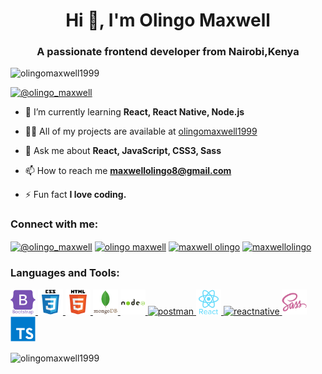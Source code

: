 <h1 align="center">Hi 👋, I'm Olingo Maxwell</h1>
<h3 align="center">A passionate frontend developer from Nairobi,Kenya</h3>

<p align="left"> <img src="https://komarev.com/ghpvc/?username=olingomaxwell1999&label=Profile%20views&color=0e75b6&style=flat" alt="olingomaxwell1999" /> </p>

<p align="left"> <a href="https://twitter.com/@olingo_maxwell" target="blank"><img src="https://img.shields.io/twitter/follow/@olingo_maxwell?logo=twitter&style=for-the-badge" alt="@olingo_maxwell" /></a> </p>

- 🌱 I’m currently learning **React, React Native, Node.js**

- 👨‍💻 All of my projects are available at [olingomaxwell1999](olingomaxwell1999)

- 💬 Ask me about **React, JavaScript, CSS3, Sass**

- 📫 How to reach me **maxwellolingo8@gmail.com**

- ⚡ Fun fact **I love coding.**

<h3 align="left">Connect with me:</h3>
<p align="left">
<a href="https://twitter.com/olingo_maxwell" target="blank"><img align="center" src="https://raw.githubusercontent.com/rahuldkjain/github-profile-readme-generator/master/src/images/icons/Social/twitter.svg" alt="@olingo_maxwell" height="30" width="40" /></a>
<a href="linkedin.com/in/olingo-maxwell-web-developer" target="blank"><img align="center" src="https://raw.githubusercontent.com/rahuldkjain/github-profile-readme-generator/master/src/images/icons/Social/linked-in-alt.svg" alt="olingo maxwell" height="30" width="40" /></a>
<a href="https://www.facebook.com/maxwell.olingo.3/" target="blank"><img align="center" src="https://raw.githubusercontent.com/rahuldkjain/github-profile-readme-generator/master/src/images/icons/Social/facebook.svg" alt="maxwell olingo" height="30" width="40" /></a>
<a href="https://www.instagram.com/maxwellolingo/" target="blank"><img align="center" src="https://raw.githubusercontent.com/rahuldkjain/github-profile-readme-generator/master/src/images/icons/Social/instagram.svg" alt="maxwellolingo" height="30" width="40" /></a>
</p>

<h3 align="left">Languages and Tools:</h3>
<p align="left"> <a href="https://getbootstrap.com" target="_blank" rel="noreferrer"> <img src="https://raw.githubusercontent.com/devicons/devicon/master/icons/bootstrap/bootstrap-plain-wordmark.svg" alt="bootstrap" width="40" height="40"/> </a> <a href="https://www.w3schools.com/css/" target="_blank" rel="noreferrer"> <img src="https://raw.githubusercontent.com/devicons/devicon/master/icons/css3/css3-original-wordmark.svg" alt="css3" width="40" height="40"/> </a> <a href="https://www.w3.org/html/" target="_blank" rel="noreferrer"> <img src="https://raw.githubusercontent.com/devicons/devicon/master/icons/html5/html5-original-wordmark.svg" alt="html5" width="40" height="40"/> </a> <a href="https://www.mongodb.com/" target="_blank" rel="noreferrer"> <img src="https://raw.githubusercontent.com/devicons/devicon/master/icons/mongodb/mongodb-original-wordmark.svg" alt="mongodb" width="40" height="40"/> </a> <a href="https://nodejs.org" target="_blank" rel="noreferrer"> <img src="https://raw.githubusercontent.com/devicons/devicon/master/icons/nodejs/nodejs-original-wordmark.svg" alt="nodejs" width="40" height="40"/> </a> <a href="https://postman.com" target="_blank" rel="noreferrer"> <img src="https://www.vectorlogo.zone/logos/getpostman/getpostman-icon.svg" alt="postman" width="40" height="40"/> </a> <a href="https://reactjs.org/" target="_blank" rel="noreferrer"> <img src="https://raw.githubusercontent.com/devicons/devicon/master/icons/react/react-original-wordmark.svg" alt="react" width="40" height="40"/> </a> <a href="https://reactnative.dev/" target="_blank" rel="noreferrer"> <img src="https://reactnative.dev/img/header_logo.svg" alt="reactnative" width="40" height="40"/> </a> <a href="https://sass-lang.com" target="_blank" rel="noreferrer"> <img src="https://raw.githubusercontent.com/devicons/devicon/master/icons/sass/sass-original.svg" alt="sass" width="40" height="40"/> </a> <a href="https://www.typescriptlang.org/" target="_blank" rel="noreferrer"> <img src="https://raw.githubusercontent.com/devicons/devicon/master/icons/typescript/typescript-original.svg" alt="typescript" width="40" height="40"/> </a> </p>

<p><img align="center" src="https://github-readme-stats.vercel.app/api/top-langs?username=olingomaxwell1999&show_icons=true&locale=en&layout=compact" alt="olingomaxwell1999" /></p>

